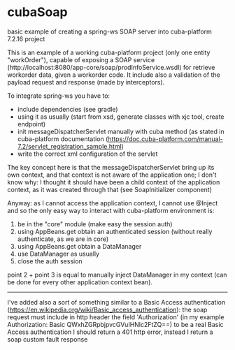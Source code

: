 # cubaSoap
basic example of creating a spring-ws SOAP server into cuba-platform 7.2.16 project

This is an example of a working cuba-platform project (only one entity "workOrder"), capable of exposing a SOAP service (http://localhost:8080/app-core/soap/prodInfoService.wsdl) for retrieve workorder data, given a workorder code.
It include also a validation of the payload request and response (made by interceptors).


To integrate spring-ws you have to:
- include dependencies (see gradle)
- using it as usually (start from xsd, generate classes with xjc tool, create endpoint)
- init messageDispatcherServlet manually with cuba method (as stated in cuba-platform documentation (https://doc.cuba-platform.com/manual-7.2/servlet_registration_sample.html)
- write the correct xml configuration of the servlet


The key concept here is that the messageDispatcherServlet bring up its own context, and that context is not aware of the application one;
I don't know why: I thought it should have been a child context of the application context, as it was created through that (see SoapInitializer component)

Anyway: as I cannot access the application context, I cannot use @Inject and so the only easy way to interact with cuba-platform environment is:
1) be in the "core" module (make easy the session auth)
2) using  AppBeans.get  obtain an authenticated session (without really authenticate, as we are in core)
3) using AppBeans.get  obtain a DataManager
4) use DataManager as usually
5) close the auth session

point 2 + point 3 is equal to manually inject DataManager in my context (can be done for every other application context bean).

------------------------------------------------------------------------

I've added also a sort of something similar to a Basic Access authentication (https://en.wikipedia.org/wiki/Basic_access_authentication):
the soap request must include in http header the field 'Authorization' (in my example   Authorization: Basic QWxhZGRpbjpvcGVuIHNlc2FtZQ==)
to be a real Basic Access authentication I should return a 401 http error, instead I return a soap custom fault response
